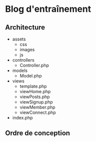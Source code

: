 # Blog d'entraînement

## Architecture
- assets
  - css
  - images
  - js
- controllers
  - Controller.php
- models
  - Model.php
- views
  - template.php
  - viewHome.php
  - viewPosts.php
  - viewSignup.php
  - viewMember.php
  - viewConnect.php
- index.php

## Ordre de conception
